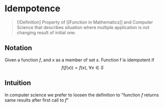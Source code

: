 # Idempotence
> [!Definition]
> Property of [[Function in Mathematics]] and Computer Science that describes situation where multiple application is not changing result of initial one.

## Notation
Given a function $f$, and $x$ as a member of set $s$. Function f is idempotent if
$$f(f(x)) = f(x), \ \forall x \in S $$
## Intuition
In computer science we prefer to loosen the definition to "function $f$ returns same results after first call to $f$"
